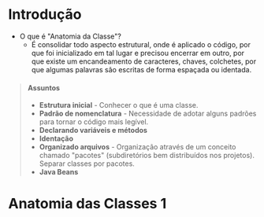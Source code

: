 # Introdução
- O que é "Anatomia da Classe"?
  - É consolidar todo aspecto estrutural, onde é aplicado o código, por que foi inicializado em tal lugar e precisou encerrar em outro, por que existe um encandeamento de caracteres, chaves, colchetes, por que algumas palavras são escritas de forma espaçada ou identada. 
>#### Assuntos
>
>- **Estrutura inicial** - Conhecer o que é uma classe.  
>- **Padrão de nomenclatura** - Necessidade de adotar alguns padrões para tornar o código mais legível.  
>- **Declarando variáveis e métodos**
>- **Identação**
>- **Organizado arquivos** - Organização através de um conceito chamado "pacotes" (subdiretórios bem distribuídos nos projetos). Separar classes por pacotes.
>- **Java Beans**

# Anatomia das Classes 1
